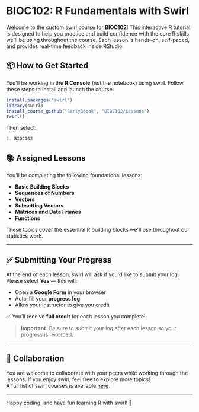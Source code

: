 # BIOC102: R Fundamentals with Swirl

Welcome to the custom swirl course for **BIOC102**! This interactive R tutorial is designed to help you practice and build confidence with the core R skills we'll be using throughout the course. Each lesson is hands-on, self-paced, and provides real-time feedback inside RStudio.

## 📦 How to Get Started

You'll be working in the **R Console** (not the notebook) using swirl. Follow these steps to install and launch the course:

```r
install.packages("swirl")
library(swirl)
install_course_github("CarlyBobak", "BIOC102/Lessons")
swirl()
```
Then select:

```r
1. BIOC102
```

## 📚 Assigned Lessons

You’ll be completing the following foundational lessons:

- **Basic Building Blocks**
- **Sequences of Numbers**
- **Vectors**
- **Subsetting Vectors**
- **Matrices and Data Frames**
- **Functions**

These topics cover the essential R building blocks we'll use throughout our statistics work.

---

## ✅ Submitting Your Progress

At the end of each lesson, swirl will ask if you'd like to submit your log. Please select **Yes** — this will:

- Open a **Google Form** in your browser
- Auto-fill your **progress log**
- Allow your instructor to give you credit

✅ You’ll receive **full credit** for each lesson you complete!

> **Important:** Be sure to submit your log after each lesson so your progress is recorded.

---

## 🤝 Collaboration

You are welcome to collaborate with your peers while working through the lessons. If you enjoy swirl, feel free to explore more topics!  
A full list of swirl courses is available [here](https://swirlstats.com/scn/title.html).

---

Happy coding, and have fun learning R with swirl! 🎉
